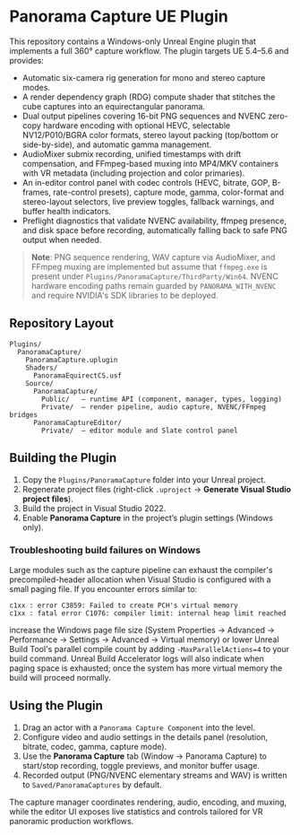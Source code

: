 # Panorama Capture UE Plugin

This repository contains a Windows-only Unreal Engine plugin that implements a full 360° capture workflow. The plugin targets UE 5.4–5.6 and provides:

- Automatic six-camera rig generation for mono and stereo capture modes.
- A render dependency graph (RDG) compute shader that stitches the cube captures into an equirectangular panorama.
- Dual output pipelines covering 16-bit PNG sequences and NVENC zero-copy hardware encoding with optional HEVC, selectable NV12/P010/BGRA color formats, stereo layout packing (top/bottom or side-by-side), and automatic gamma management.
- AudioMixer submix recording, unified timestamps with drift compensation, and FFmpeg-based muxing into MP4/MKV containers with VR metadata (including projection and color primaries).
- An in-editor control panel with codec controls (HEVC, bitrate, GOP, B-frames, rate-control presets), capture mode, gamma, color-format and stereo-layout selectors, live preview toggles, fallback warnings, and buffer health indicators.
- Preflight diagnostics that validate NVENC availability, ffmpeg presence, and disk space before recording, automatically falling back to safe PNG output when needed.

> **Note**: PNG sequence rendering, WAV capture via AudioMixer, and FFmpeg muxing are implemented but assume that `ffmpeg.exe` is present under `Plugins/PanoramaCapture/ThirdParty/Win64`. NVENC hardware encoding paths remain guarded by `PANORAMA_WITH_NVENC` and require NVIDIA's SDK libraries to be deployed.

## Repository Layout

```
Plugins/
  PanoramaCapture/
    PanoramaCapture.uplugin
    Shaders/
      PanoramaEquirectCS.usf
    Source/
      PanoramaCapture/
        Public/   – runtime API (component, manager, types, logging)
        Private/  – render pipeline, audio capture, NVENC/FFmpeg bridges
      PanoramaCaptureEditor/
        Private/  – editor module and Slate control panel
```

## Building the Plugin

1. Copy the `Plugins/PanoramaCapture` folder into your Unreal project.
2. Regenerate project files (right-click `.uproject` → **Generate Visual Studio project files**).
3. Build the project in Visual Studio 2022.
4. Enable **Panorama Capture** in the project’s plugin settings (Windows only).

### Troubleshooting build failures on Windows

Large modules such as the capture pipeline can exhaust the compiler's precompiled-header
allocation when Visual Studio is configured with a small paging file. If you encounter
errors similar to:

```
c1xx : error C3859: Failed to create PCH's virtual memory
c1xx : fatal error C1076: compiler limit: internal heap limit reached
```

increase the Windows page file size (System Properties → Advanced → Performance →
Settings → Advanced → Virtual memory) or lower Unreal Build Tool's parallel compile
count by adding `-MaxParallelActions=4` to your build command. Unreal Build Accelerator
logs will also indicate when paging space is exhausted; once the system has more virtual
memory the build will proceed normally.

## Using the Plugin

1. Drag an actor with a `Panorama Capture Component` into the level.
2. Configure video and audio settings in the details panel (resolution, bitrate, codec, gamma, capture mode).
3. Use the **Panorama Capture** tab (Window → Panorama Capture) to start/stop recording, toggle previews, and monitor buffer usage.
4. Recorded output (PNG/NVENC elementary streams and WAV) is written to `Saved/PanoramaCaptures` by default.

The capture manager coordinates rendering, audio, encoding, and muxing, while the editor UI exposes live statistics and controls tailored for VR panoramic production workflows.
